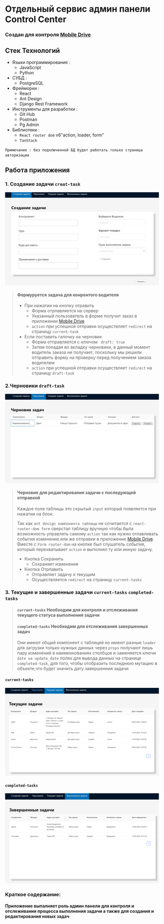 # Отдельный сервис админ панели Control Center

### Создан для контроля [Mobile Drive](https://github.com/Yasuoqp/Mobile-Drive-app)

## Стек Технологий

* Языки программирования :
    + JavaScript
    + Python
* СУБД :
    + PostgreSQL
* Фрейморки :
    + React
    + Ant Design
    + Django Rest Framework
* Инструменты для разработки :
    + Git Hub
    + Postman
    + Pg Admin
* Библиотеки :
    + `React router dom` v6"action, loader, form"
    + `TanStack`
    

`Примечание : без подключенной БД будет работать только страница авторизации`


## Работа приложения

### 1. Создание задачи `creat-task`
![alt](https://github.com/Yasuoqp/control-center/blob/main/readmeImg/creat-task.png)

> #### Формуруется задача для конрентого водителя 
> 
> - При нажатии на кнопку отравить 
>   + Форма отрпавляется на сервер 
>   + Указанный пользователь в форме получит заказ в приложении [Mobile Drive](https://github.com/Yasuoqp/Mobile-Drive-app)
>   + `action` при успешной отправки осуществляет  `redirect` на страницу  `current-task`
> - Если поставить галочку на черновик 
>   +  Форма отправляется с ключом ` draft: true` 
>   + Затем попадая во вкладку черновики, в данный момент водитель заказа не получает, поскольку мы решили отправить форму на проверку перед получением заказа водителем
>   + `action` при успешной отправки осуществляет  `redirect` на страницу  `draft-task`

### 2.Черновики `draft-task` 
![alt](https://github.com/Yasuoqp/control-center/blob/main/readmeImg/draft-tasks.png)

> ####  Черновик для редактирования задачи с последующей отправкой 
> Каждое поле таблицы это скрытый `input` который появляется при нажатии на блок.
> 
>Так как `ant design компонента таблицы` не сочитается с `react-router-dom form` сверстал таблицу вручную чтобы была возможность управлять самому `action` так как нужно отлавливать события изменение или же отправки в приложение [Mobile Drive](https://github.com/Yasuoqp/Mobile-Drive-app). Вместе с `Form router-dom` на кнопке был слушатель события, который перехватывает `action` и выполнял ту или инную задачу.
> 
> - Кнопка Сохранить 
>   + Сохраняет изменения 
> - Кнопка Отрпавить 
>   + Отправляет задачу к текущим 
>   + Осуществляется `redirect` на страницу `current-tasks` 

### 3. Текущие и завершенные задачи `current-tasks` `completed-tasks `

> #### `current-tasks` Необходим для контроля и отслеживания текущего статуса выполнения задачи   
> #### `completed-tasks` Необходим для отслеживания завершенных задач   
> Они имеют общий компонент с таблицей но имеют разные `loader` для загрузки только нужных данных через `props` получают лишь пару изменений в наименнованиях столбцов и заменяется  ключи  `date на update_date` полях для вывода данных на странице `completed-task`, для того, чтобы отобразить последнюю мутацию в объекте,что будет значить дату завершенния задачи 

#### `current-tasks`
![alt](https://github.com/Yasuoqp/control-center/blob/main/readmeImg/current-tasks.png)

#### `completed-tasks`
![alt](https://github.com/Yasuoqp/control-center/blob/main/readmeImg/completed-tasks.png)


### Краткое содержание: 
  
#### Приложение выпалняет роль админ панели для контроля и отслеживания процесса выполнения задачи а также для создания и редактирования новых задач